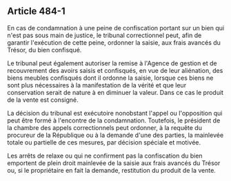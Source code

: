 Article 484-1
----
En cas de condamnation à une peine de confiscation portant sur un bien qui n'est
pas sous main de justice, le tribunal correctionnel peut, afin de garantir
l'exécution de cette peine, ordonner la saisie, aux frais avancés du Trésor, du
bien confisqué.

Le tribunal peut également autoriser la remise à l'Agence de gestion et de
recouvrement des avoirs saisis et confisqués, en vue de leur aliénation, des
biens meubles confisqués dont il ordonne la saisie, lorsque ces biens ne sont
plus nécessaires à la manifestation de la vérité et que leur conservation serait
de nature à en diminuer la valeur. Dans ce cas le produit de la vente est
consigné.

La décision du tribunal est exécutoire nonobstant l'appel ou l'opposition qui
peut être formé à l'encontre de la condamnation. Toutefois, le président de la
chambre des appels correctionnels peut ordonner, à la requête du procureur de la
République ou à la demande d'une des parties, la mainlevée totale ou partielle
de ces mesures, par décision spéciale et motivée.

Les arrêts de relaxe ou qui ne confirment pas la confiscation du bien emportent
de plein droit mainlevée de la saisie aux frais avancés du Trésor ou, si le
propriétaire en fait la demande, restitution du produit de la vente.
